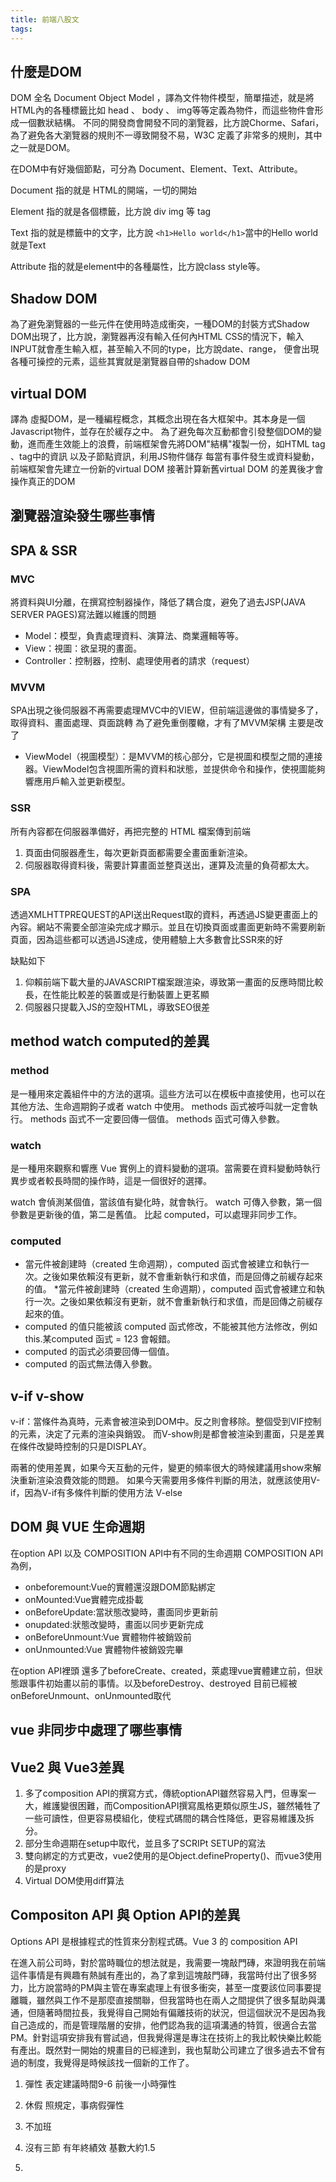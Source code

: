 ```yaml
---
title: 前端八股文
tags:
---
```

## 什麼是DOM
DOM 全名 Document Object Model ，譯為文件物件模型，簡單描述，就是將HTML內的各種標籤比如 head 、 body 、 img等等定義為物件，而這些物件會形成一個數狀結構。
不同的開發商會開發不同的瀏覽器，比方說Chorme、Safari，為了避免各大瀏覽器的規則不一導致開發不易，W3C 定義了非常多的規則，其中之一就是DOM。

在DOM中有好幾個節點，可分為 Document、Element、Text、Attribute。

Document 指的就是 HTML的開端，一切的開始

Element 指的就是各個標籤，比方說 div img 等 tag

Text 指的就是標籤中的文字，比方說 ```<h1>Hello world</h1>```當中的Hello world就是Text

Attribute 指的就是element中的各種屬性，比方說class style等。


## Shadow DOM
為了避免瀏覽器的一些元件在使用時造成衝突，一種DOM的封裝方式Shadow DOM出現了，比方說，瀏覽器再沒有輸入任何內HTML CSS的情況下，輸入INPUT就會產生輸入框，甚至輸入不同的type，比方說date、range，
便會出現各種可操控的元素，這些其實就是瀏覽器自帶的shadow DOM

## virtual DOM 
譯為 虛擬DOM，是一種編程概念，其概念出現在各大框架中。其本身是一個Javascript物件，並存在於緩存之中。
為了避免每次互動都會引發整個DOM的變動，進而產生效能上的浪費，前端框架會先將DOM"結構"複製一份，如HTML tag 、tag中的資訊 以及子節點資訊，利用JS物件儲存
每當有事件發生或資料變動，前端框架會先建立一份新的virtual DOM 接著計算新舊virtual DOM 的差異後才會操作真正的DOM 

## 瀏覽器渲染發生哪些事情

## SPA & SSR
### MVC
將資料與UI分離，在撰寫控制器操作，降低了耦合度，避免了過去JSP(JAVA 
SERVER PAGES)寫法難以維護的問題
* Model：模型，負責處理資料、演算法、商業邏輯等等。
* View：視圖：欲呈現的畫面。
* Controller：控制器，控制、處理使用者的請求（request）

### MVVM
SPA出現之後伺服器不再需要處理MVC中的VIEW，但前端這邊做的事情變多了，取得資料、畫面處理、頁面跳轉
為了避免重倒覆轍，才有了MVVM架構
主要是改了
* ViewModel（視圖模型）：是MVVM的核心部分，它是視圖和模型之間的連接器。ViewModel包含視圖所需的資料和狀態，並提供命令和操作，使視圖能夠響應用戶輸入並更新模型。

### SSR
所有內容都在伺服器準備好，再把完整的 HTML 檔案傳到前端
1. 頁面由伺服器產生，每次更新頁面都需要全畫面重新渲染。
2. 伺服器取得資料後，需要計算畫面並整頁送出，運算及流量的負荷都太大。

### SPA
透過XMLHTTPREQUEST的API送出Request取的資料，再透過JS變更畫面上的內容。網站不需要全部渲染完成才顯示。並且在切換頁面或畫面更新時不需要刷新頁面，因為這些都可以透過JS達成，使用體驗上大多數會比SSR來的好

缺點如下
1. 仰賴前端下載大量的JAVASCRIPT檔案跟渲染，導致第一畫面的反應時間比較長，在性能比較差的裝置或是行動裝置上更茗顯
2. 伺服器只提載入JS的空殼HTML，導致SEO很差


## method watch computed的差異

### method 
是一種用來定義組件中的方法的選項。這些方法可以在模板中直接使用，也可以在其他方法、生命週期鉤子或者 watch 中使用。
methods 函式被呼叫就一定會執行。
methods 函式不一定要回傳一個值。
methods 函式可傳入參數。

### watch
是一種用來觀察和響應 Vue 實例上的資料變動的選項。當需要在資料變動時執行異步或者較長時間的操作時，這是一個很好的選擇。

watch 會偵測某個值，當該值有變化時，就會執行。
watch 可傳入參數，第一個參數是更新後的值，第二是舊值。
比起 computed，可以處理非同步工作。

### computed
* 當元件被創建時（created 生命週期），computed 函式會被建立和執行一次。之後如果依賴沒有更新，就不會重新執行和求值，而是回傳之前緩存起來的值。
*當元件被創建時（created 生命週期），computed 函式會被建立和執行一次。之後如果依賴沒有更新，就不會重新執行和求值，而是回傳之前緩存起來的值。
* computed 的值只能被該 computed 函式修改，不能被其他方法修改，例如 this.某computed 函式 = 123 會報錯。
* computed 的函式必須要回傳一個值。
* computed 的函式無法傳入參數。


## v-if v-show
v-if：當條件為真時，元素會被渲染到DOM中。反之則會移除。整個受到VIF控制的元素，決定了元素的渲染與銷毀。
而V-show則是都會被渲染到畫面，只是差異在條件改變時控制的只是DISPLAY。

兩著的使用差異，如果今天互動的元件，變更的頻率很大的時候建議用show來解決重新渲染浪費效能的問題。
如果今天需要用多條件判斷的用法，就應該使用V-if，因為V-if有多條件判斷的使用方法 V-else

## DOM 與 VUE 生命週期
在option API 以及 COMPOSITION API中有不同的生命週期
 COMPOSITION API為例，

 * onbeforemount:Vue的實體還沒跟DOM節點綁定
 * onMounted:Vue實體完成掛載
 * onBeforeUpdate:當狀態改變時，畫面同步更新前
 * onupdated:狀態改變時，畫面以同步更新完成
 * onBeforeUnmount:Vue 實體物件被銷毀前
 * onUnmounted:Vue 實體物件被銷毀完畢
  
在option API裡頭
還多了beforeCreate、created，萊處理vue實體建立前，但狀態跟事件初始畫以前的事情。以及beforeDestroy、destroyed 目前已經被onBeforeUnmount、onUnmounted取代


## vue 非同步中處理了哪些事情

## Vue2 與 Vue3差異
1. 多了composition API的撰寫方式，傳統optionAPI雖然容易入門，但專案一大，維護變很困難，而CompositionAPI撰寫風格更類似原生JS，雖然犧牲了一些可讀性，但更容易模組化，使程式碼間的耦合性降低，更容易維護及拆分。
2. 部分生命週期在setup中取代，並且多了SCRIPt SETUP的寫法
3. 雙向綁定的方式更改，vue2使用的是Object.defineProperty()、而vue3使用的是proxy
4. Virtual DOM使用diff算法

## Compositon API 與 Option API的差異
Options API 是根據程式的性質來分割程式碼。Vue 3 的 composition API

在進入前公司時，對於當時職位的想法就是，我需要一塊敲門磚，來證明我在前端這件事情是有興趣有熱誠有產出的，為了拿到這塊敲門磚，我當時付出了很多努力，比方說當時的PM與主管在專案處理上有很多衝突，甚至一度要該位同事要提離職，雖然與工作不是那麼直接關聯，但我當時也在兩人之間提供了很多幫助與溝通，但隨著時間拉長，我覺得自己開始有偏離技術的狀況，但這個狀況不是因為我自己造成的，而是管理階層的安排，他們認為我的這項溝通的特質，很適合去當PM。針對這項安排我有嘗試過，但我覺得還是專注在技術上的我比較快樂比較能有產出。既然對一開始的規畫目的已經達到，我也幫助公司建立了很多過去不曾有過的制度，我覺得是時候該找一個新的工作了。

1. 彈性 表定建議時間9-6 前後一小時彈性
2. 休假 照規定，事病假彈性
3. 不加班

4. 沒有三節 有年終績效 基數大約1.5
5. 